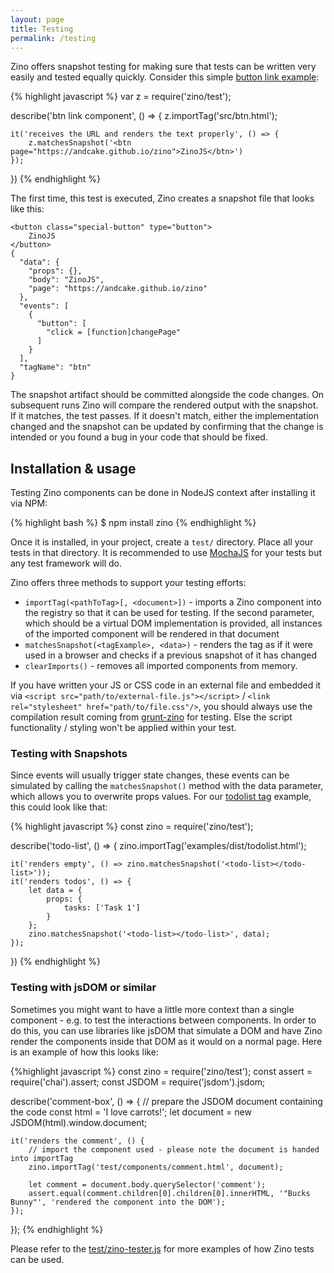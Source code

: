 ```yaml
---
layout: page
title: Testing
permalink: /testing
---
```


Zino offers snapshot testing for making sure that tests can be written very easily and tested equally quickly. Consider this simple [button link example](https://github.com/AndCake/zino/blob/master/test/components/btn.html):

{% highlight javascript %}
var z = require('zino/test');

describe('btn link component', () => {
	z.importTag('src/btn.html');

	it('receives the URL and renders the text properly', () => {
		z.matchesSnapshot('<btn page="https://andcake.github.io/zino">ZinoJS</btn>')
	});
})
{% endhighlight %}

The first time, this test is executed, Zino creates a snapshot file that looks like this:

	<button class="special-button" type="button">
		ZinoJS
	</button>
	{
	  "data": {
	    "props": {},
	    "body": "ZinoJS",
	    "page": "https://andcake.github.io/zino"
	  },
	  "events": [
	    {
	      "button": [
	        "click = [function]changePage"
	      ]
	    }
	  ],
	  "tagName": "btn"
	}

The snapshot artifact should be committed alongside the code changes. On subsequent runs Zino will compare the rendered output with the snapshot. If it matches, the test passes. If it doesn't match, either the implementation changed and the snapshot can be updated by confirming that the change is intended or you found a bug in your code that should be fixed.

## Installation & usage

Testing Zino components can be done in NodeJS context after installing it via NPM:

{% highlight bash %}
$ npm install zino
{% endhighlight %}

Once it is installed, in your project, create a `test/` directory. Place all your tests in that directory. It is recommended to use [MochaJS](http://mochajs.org/) for your tests but any test framework will do.

Zino offers three methods to support your testing efforts:

 * `importTag(<pathToTag>[, <document>])` - imports a Zino component into the registry so that it can be used for testing. If the second parameter, which should be a virtual DOM implementation is provided, all instances of the imported component will be rendered in that document
 * `matchesSnapshot(<tagExample>, <data>)` - renders the tag as if it were used in a browser and checks if a previous snapshot of it has changed
 * `clearImports()` - removes all imported components from memory.

If you have written your JS or CSS code in an external file and embedded it via `<script src="path/to/external-file.js"></script>` / `<link rel="stylesheet" href="path/to/file.css"/>`, you should always use the compilation result coming from [grunt-zino](https://npmjs.com/package/grunt-zino) for testing. Else the script functionality / styling won't be applied within your test.

### Testing with Snapshots

Since events will usually trigger state changes, these events can be simulated by calling the `matchesSnapshot()` method with the data parameter, which allows you to overwrite props values. For our [todolist tag](https://github.com/AndCake/zino/blob/master/test/components/todolist.html) example, this could look like that:

{% highlight javascript %}
const zino = require('zino/test');

describe('todo-list', () => {
	zino.importTag('examples/dist/todolist.html');

	it('renders empty', () => zino.matchesSnapshot('<todo-list></todo-list>'));
	it('renders todos', () => {
		let data = {
			props: {
				tasks: ['Task 1']
			}
		};
		zino.matchesSnapshot('<todo-list></todo-list>', data);
	});
})
{% endhighlight %}

### Testing with jsDOM or similar

Sometimes you might want to have a little more context than a single component - e.g. to test the interactions between components. In order to do this, you can use libraries like jsDOM that simulate a DOM and have Zino render the components inside that DOM as it would on a normal page. Here is an example of how this looks like:

{%highlight javascript %}
const zino = require('zino/test');
const assert = require('chai').assert;
const JSDOM = require('jsdom').jsdom;

describe('comment-box', () => {
	// prepare the JSDOM document containing the code
	const html = '<comment author="Bucks Bunny">I love carrots!</comment>';
	let document = new JSDOM(html).window.document;

	it('renders the comment', () {
		// import the component used - please note the document is handed into importTag
		zino.importTag('test/components/comment.html', document);

		let comment = document.body.querySelector('comment');
		assert.equal(comment.children[0].children[0].innerHTML, '"Bucks Bunny"', 'rendered the component into the DOM');
	});
});
{% endhighlight %}

Please refer to the [test/zino-tester.js](https://github.com/AndCake/zino/blob/master/test/zino-tester.js) for more examples of how Zino tests can be used.
